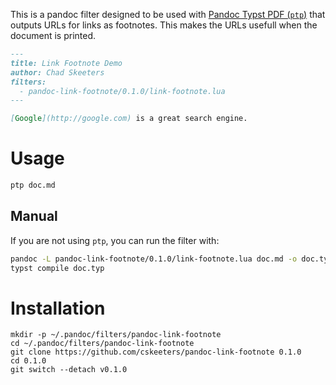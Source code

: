 This is a pandoc filter designed to be used with [Pandoc Typst PDF (`ptp`)](https://github.com/cskeeters/ptp) that outputs URLs for links as footnotes.  This makes the URLs usefull when the document is printed.

```markdown
---
title: Link Footnote Demo
author: Chad Skeeters
filters:
  - pandoc-link-footnote/0.1.0/link-footnote.lua
---

[Google](http://google.com) is a great search engine.
```

# Usage

```sh
ptp doc.md
```

## Manual

If you are not using `ptp`, you can run the filter with:

```sh
pandoc -L pandoc-link-footnote/0.1.0/link-footnote.lua doc.md -o doc.typ
typst compile doc.typ
```

# Installation

```
mkdir -p ~/.pandoc/filters/pandoc-link-footnote
cd ~/.pandoc/filters/pandoc-link-footnote
git clone https://github.com/cskeeters/pandoc-link-footnote 0.1.0
cd 0.1.0
git switch --detach v0.1.0
```
